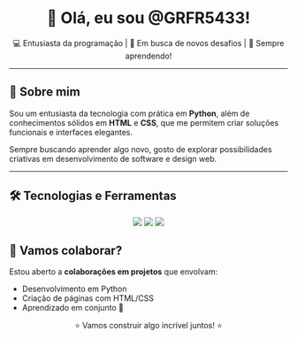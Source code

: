 <h1 align="center">👋 Olá, eu sou @GRFR5433!</h1>

<p align="center">
  💻 Entusiasta da programação | 🚀 Em busca de novos desafios | 🌟 Sempre aprendendo!
</p>

---

## 🧠 Sobre mim

Sou um entusiasta da tecnologia com prática em **Python**, além de conhecimentos sólidos em **HTML** e **CSS**, que me permitem criar soluções funcionais e interfaces elegantes.

Sempre buscando aprender algo novo, gosto de explorar possibilidades criativas em desenvolvimento de software e design web.

---

## 🛠️ Tecnologias e Ferramentas

<div align="center">
  <img src="https://img.shields.io/badge/-Python-3776AB?style=for-the-badge&logo=python&logoColor=white" />
  <img src="https://img.shields.io/badge/-HTML5-E34F26?style=for-the-badge&logo=html5&logoColor=white" />
  <img src="https://img.shields.io/badge/-CSS3-1572B6?style=for-the-badge&logo=css3&logoColor=white" />
</div>

## 🤝 Vamos colaborar?

Estou aberto a **colaborações em projetos** que envolvam:
- Desenvolvimento em Python
- Criação de páginas com HTML/CSS
- Aprendizado em conjunto 🚀

<p align="center">
  ⭐ Vamos construir algo incrível juntos! ⭐
</p>
